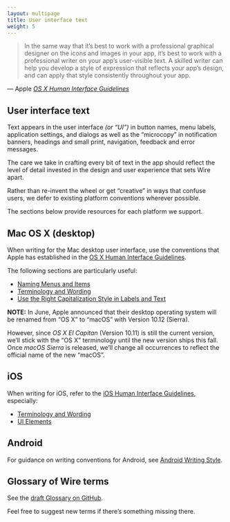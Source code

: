 ```yaml
---
layout: multipage
title: User interface text
weight: 5
---
```


> In the same way that it’s best to work with a professional graphical designer on the icons and images in your app, it’s best to work with a professional writer on your app’s user-visible text. A skilled writer can help you develop a style of expression that reflects your app’s design, and can apply that style consistently throughout your app.

— Apple _[OS X Human Interface Guidelines][1]_


## User interface text

Text appears in the user interface _(or “UI”)_ in button names, menu labels, application settings, and dialogs as well as the “microcopy” in notification banners, headings and small print, navigation, feedback and error messages.

The care we take in crafting every bit of text in the app should reflect the level of detail invested in the design and user experience that sets Wire apart.

Rather than re-invent the wheel or get “creative” in ways that confuse users, we defer to existing platform conventions wherever possible.

The sections below provide resources for each platform we support.

## Mac OS X (desktop)

When writing for the Mac desktop user interface, use the conventions that Apple has established in the [OS X Human Interface Guidelines][1].

The following sections are particularly useful:

* [Naming Menus and Items][2]
* [Terminology and Wording][3]
* [Use the Right Capitalization Style in Labels and Text][4]

**NOTE:** In June, Apple announced that their desktop operating system will be renamed from “OS X” to “macOS” with Version 10.12 (Sierra).

However, since _OS X El Capitan_ (Version 10.11) is still the current version, we’ll stick with the “OS X” terminology until the new version ships this fall. Once _macOS Sierra_ is released, we’ll change all occurrences to reflect the official name of the new “macOS”.

## iOS

When writing for iOS, refer to the [iOS Human Interface Guidelines][5], especially:

* [Terminology and Wording][6]
* [UI Elements][7]

## Android

For guidance on writing conventions for Android, see [Android Writing Style][8].

## Glossary of Wire terms

See the [draft Glossary on GitHub][9].

Feel free to suggest new terms if there’s something missing there.

[1]:	https://developer.apple.com/library/mac/documentation/UserExperience/Conceptual/OSXHIGuidelines/
[2]:	https://developer.apple.com/library/mac/documentation/UserExperience/Conceptual/OSXHIGuidelines/MenuNaming.html
[3]:	https://developer.apple.com/library/mac/documentation/UserExperience/Conceptual/OSXHIGuidelines/TerminologyWording.html
[4]:	https://developer.apple.com/library/mac/documentation/UserExperience/Conceptual/OSXHIGuidelines/TerminologyWording.html#//apple_ref/doc/uid/20000957-CH15-SW4
[5]:	https://developer.apple.com/library/ios/documentation/UserExperience/Conceptual/MobileHIG/
[6]:	https://developer.apple.com/library/ios/documentation/UserExperience/Conceptual/MobileHIG/FeedbackCommunication.html
[7]:	https://developer.apple.com/library/ios/documentation/UserExperience/Conceptual/MobileHIG/Bars.html
[8]:	https://developer.android.com/design/style/writing.html
[9]:	https://github.com/wearezeta/copywriting/blob/master/Glossary/zeta-glossary.csv